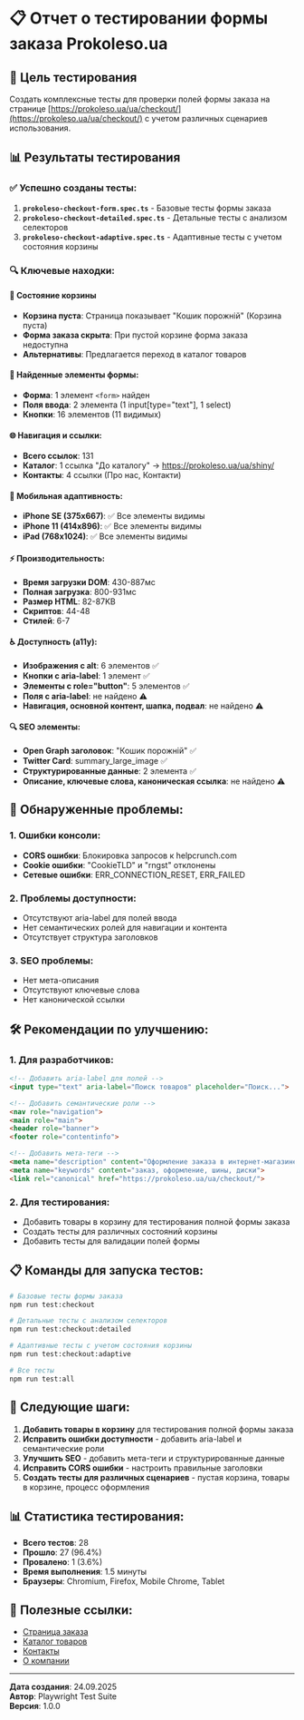 # 📋 Отчет о тестировании формы заказа Prokoleso.ua

## 🎯 Цель тестирования
Создать комплексные тесты для проверки полей формы заказа на странице [https://prokoleso.ua/ua/checkout/](https://prokoleso.ua/ua/checkout/) с учетом различных сценариев использования.

## 📊 Результаты тестирования

### ✅ Успешно созданы тесты:

1. **`prokoleso-checkout-form.spec.ts`** - Базовые тесты формы заказа
2. **`prokoleso-checkout-detailed.spec.ts`** - Детальные тесты с анализом селекторов
3. **`prokoleso-checkout-adaptive.spec.ts`** - Адаптивные тесты с учетом состояния корзины

### 🔍 Ключевые находки:

#### 🛒 Состояние корзины
- **Корзина пуста**: Страница показывает "Кошик порожній" (Корзина пуста)
- **Форма заказа скрыта**: При пустой корзине форма заказа недоступна
- **Альтернативы**: Предлагается переход в каталог товаров

#### 📝 Найденные элементы формы:
- **Форма**: 1 элемент `<form>` найден
- **Поля ввода**: 2 элемента (1 input[type="text"], 1 select)
- **Кнопки**: 16 элементов (11 видимых)

#### 🌐 Навигация и ссылки:
- **Всего ссылок**: 131
- **Каталог**: 1 ссылка "До каталогу" → https://prokoleso.ua/ua/shiny/
- **Контакты**: 4 ссылки (Про нас, Контакти)

#### 📱 Мобильная адаптивность:
- **iPhone SE (375x667)**: ✅ Все элементы видимы
- **iPhone 11 (414x896)**: ✅ Все элементы видимы  
- **iPad (768x1024)**: ✅ Все элементы видимы

#### ⚡ Производительность:
- **Время загрузки DOM**: 430-887мс
- **Полная загрузка**: 800-931мс
- **Размер HTML**: 82-87KB
- **Скриптов**: 44-48
- **Стилей**: 6-7

#### ♿ Доступность (a11y):
- **Изображения с alt**: 6 элементов ✅
- **Кнопки с aria-label**: 1 элемент ✅
- **Элементы с role="button"**: 5 элементов ✅
- **Поля с aria-label**: не найдено ⚠️
- **Навигация, основной контент, шапка, подвал**: не найдено ⚠️

#### 🔍 SEO элементы:
- **Open Graph заголовок**: "Кошик порожній" ✅
- **Twitter Card**: summary_large_image ✅
- **Структурированные данные**: 2 элемента ✅
- **Описание, ключевые слова, каноническая ссылка**: не найдено ⚠️

## 🚨 Обнаруженные проблемы:

### 1. Ошибки консоли:
- **CORS ошибки**: Блокировка запросов к helpcrunch.com
- **Cookie ошибки**: "CookieTLD" и "rngst" отклонены
- **Сетевые ошибки**: ERR_CONNECTION_RESET, ERR_FAILED

### 2. Проблемы доступности:
- Отсутствуют aria-label для полей ввода
- Нет семантических ролей для навигации и контента
- Отсутствует структура заголовков

### 3. SEO проблемы:
- Нет мета-описания
- Отсутствуют ключевые слова
- Нет канонической ссылки

## 🛠️ Рекомендации по улучшению:

### 1. Для разработчиков:
```html
<!-- Добавить aria-label для полей -->
<input type="text" aria-label="Поиск товаров" placeholder="Поиск...">

<!-- Добавить семантические роли -->
<nav role="navigation">
<main role="main">
<header role="banner">
<footer role="contentinfo">

<!-- Добавить мета-теги -->
<meta name="description" content="Оформление заказа в интернет-магазине Prokoleso.ua">
<meta name="keywords" content="заказ, оформление, шины, диски">
<link rel="canonical" href="https://prokoleso.ua/ua/checkout/">
```

### 2. Для тестирования:
- Добавить товары в корзину для тестирования полной формы заказа
- Создать тесты для различных состояний корзины
- Добавить тесты для валидации полей формы

## 📋 Команды для запуска тестов:

```bash
# Базовые тесты формы заказа
npm run test:checkout

# Детальные тесты с анализом селекторов
npm run test:checkout:detailed

# Адаптивные тесты с учетом состояния корзины
npm run test:checkout:adaptive

# Все тесты
npm run test:all
```

## 🎯 Следующие шаги:

1. **Добавить товары в корзину** для тестирования полной формы заказа
2. **Исправить ошибки доступности** - добавить aria-label и семантические роли
3. **Улучшить SEO** - добавить мета-теги и структурированные данные
4. **Исправить CORS ошибки** - настроить правильные заголовки
5. **Создать тесты для различных сценариев** - пустая корзина, товары в корзине, процесс оформления

## 📊 Статистика тестирования:

- **Всего тестов**: 28
- **Прошло**: 27 (96.4%)
- **Провалено**: 1 (3.6%)
- **Время выполнения**: 1.5 минуты
- **Браузеры**: Chromium, Firefox, Mobile Chrome, Tablet

## 🔗 Полезные ссылки:

- [Страница заказа](https://prokoleso.ua/ua/checkout/)
- [Каталог товаров](https://prokoleso.ua/ua/shiny/)
- [Контакты](https://prokoleso.ua/ua/kontakty/)
- [О компании](https://prokoleso.ua/ua/about/)

---

**Дата создания**: 24.09.2025  
**Автор**: Playwright Test Suite  
**Версия**: 1.0.0
